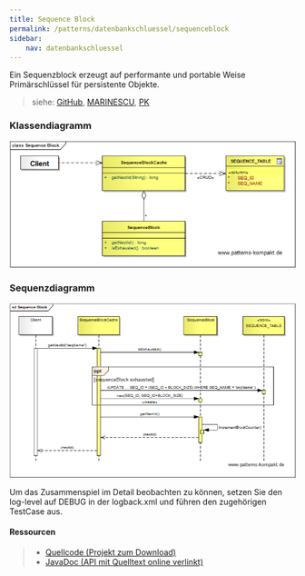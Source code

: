 ```yaml
---
title: Sequence Block
permalink: /patterns/datenbankschluessel/sequenceblock
sidebar:
    nav: datenbankschluessel
---
```


Ein Sequenzblock erzeugt auf performante und portable Weise Primärschlüssel für persistente Objekte.

> siehe: [GitHub](https://github.com/KarlEilebrecht/patterns-kompakt-code/blob/main/src/test/java/de/calamanari/pk/sequenceblock/README.md), [MARINESCU](/literature#marinescu), [PK](/literature#pk)

### Klassendiagramm

![](/images/patterns/sequenceblock/sequence_block_cn.png)

### Sequenzdiagramm

![](/images/patterns/sequenceblock/sequence_block_dn.png)

Um das Zusammenspiel im Detail beobachten zu können, setzen Sie den log-level auf DEBUG in der logback.xml und führen den zugehörigen TestCase aus.

#### Ressourcen

> * [Quellcode (Projekt zum Download)](/patterns#codebeispiele)
> * [JavaDoc (API mit Quelltext online verlinkt)]()